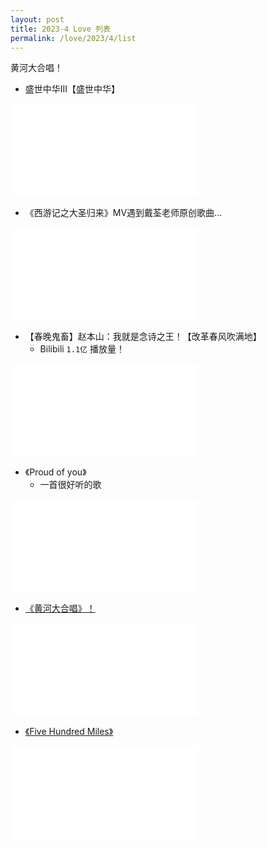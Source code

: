 ```yaml
---
layout: post
title: 2023-4 Love 列表
permalink: /love/2023/4/list
---
```


黄河大合唱！

- 盛世中华III【盛世中华】

<iframe src="//player.bilibili.com/player.html?aid=69241910&bvid=BV19E41197Kc&cid=120004475&page=1" scrolling="no" border="0" frameborder="no" framespacing="0" allowfullscreen="true"> </iframe>

- 《西游记之大圣归来》MV遇到戴荃老师原创歌曲...

<iframe src="//player.bilibili.com/player.html?aid=2498218&bvid=BV1cs411S7DX&cid=3911962&page=1" scrolling="no" border="0" frameborder="no" framespacing="0" allowfullscreen="true"> </iframe>

- 【春晚鬼畜】赵本山：我就是念诗之王！【改革春风吹满地】
    - Bilibili `1.1亿` 播放量！

<iframe src="//player.bilibili.com/player.html?aid=19390801&bvid=BV1bW411n7fY&cid=31621681&page=1" scrolling="no" border="0" frameborder="no" framespacing="0" allowfullscreen="true"> </iframe>

- 《Proud of you》
    - 一首很好听的歌

<iframe src="//player.bilibili.com/player.html?aid=796685264&bvid=BV1DC4y147So&cid=223199295&page=1" scrolling="no" border="0" frameborder="no" framespacing="0" allowfullscreen="true"> </iframe>

- [《黄河大合唱》！](<https://www.bilibili.com/video/BV14f4y1E7Dk/?spm_id_from=333.788.recommend_more_video.-1&vd_source=747880a3ae904247a313fed9137ea174>)

<iframe src="//player.bilibili.com/player.html?aid=293154672&bvid=BV14f4y1E7Dk&cid=413639930&page=1" scrolling="no" border="0" frameborder="no" framespacing="0" allowfullscreen="true"> </iframe>

- [《Five Hundred Miles》](<{{ site.baseurl }}/posts/2023/4/500-miles>)

<iframe src="//player.bilibili.com/player.html?aid=330624190&bvid=BV1FA411s7df&cid=262875402&page=1" scrolling="no" border="0" frameborder="no" framespacing="0" allowfullscreen="true"> </iframe>